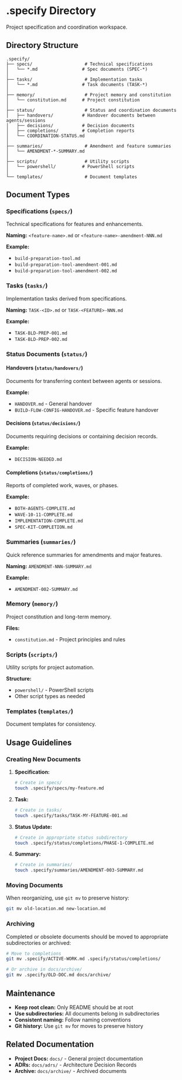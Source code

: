 # .specify Directory

Project specification and coordination workspace.

## Directory Structure

```
.specify/
├── specs/                    # Technical specifications
│   └── *.md                 # Spec documents (SPEC-*)
│
├── tasks/                    # Implementation tasks
│   └── *.md                 # Task documents (TASK-*)
│
├── memory/                   # Project memory and constitution
│   └── constitution.md      # Project constitution
│
├── status/                   # Status and coordination documents
│   ├── handovers/           # Handover documents between agents/sessions
│   ├── decisions/           # Decision documents
│   ├── completions/         # Completion reports
│   └── COORDINATION-STATUS.md
│
├── summaries/                # Amendment and feature summaries
│   └── AMENDMENT-*-SUMMARY.md
│
├── scripts/                  # Utility scripts
│   └── powershell/          # PowerShell scripts
│
└── templates/                # Document templates
```

## Document Types

### Specifications (`specs/`)
Technical specifications for features and enhancements.

**Naming:** `<feature-name>.md` or `<feature-name>-amendment-NNN.md`

**Example:**
- `build-preparation-tool.md`
- `build-preparation-tool-amendment-001.md`
- `build-preparation-tool-amendment-002.md`

### Tasks (`tasks/`)
Implementation tasks derived from specifications.

**Naming:** `TASK-<ID>.md` or `TASK-<FEATURE>-NNN.md`

**Example:**
- `TASK-BLD-PREP-001.md`
- `TASK-BLD-PREP-002.md`

### Status Documents (`status/`)

#### Handovers (`status/handovers/`)
Documents for transferring context between agents or sessions.

**Example:**
- `HANDOVER.md` - General handover
- `BUILD-FLOW-CONFIG-HANDOVER.md` - Specific feature handover

#### Decisions (`status/decisions/`)
Documents requiring decisions or containing decision records.

**Example:**
- `DECISION-NEEDED.md`

#### Completions (`status/completions/`)
Reports of completed work, waves, or phases.

**Example:**
- `BOTH-AGENTS-COMPLETE.md`
- `WAVE-10-11-COMPLETE.md`
- `IMPLEMENTATION-COMPLETE.md`
- `SPEC-KIT-COMPLETION.md`

### Summaries (`summaries/`)
Quick reference summaries for amendments and major features.

**Naming:** `AMENDMENT-NNN-SUMMARY.md`

**Example:**
- `AMENDMENT-002-SUMMARY.md`

### Memory (`memory/`)
Project constitution and long-term memory.

**Files:**
- `constitution.md` - Project principles and rules

### Scripts (`scripts/`)
Utility scripts for project automation.

**Structure:**
- `powershell/` - PowerShell scripts
- Other script types as needed

### Templates (`templates/`)
Document templates for consistency.

## Usage Guidelines

### Creating New Documents

1. **Specification:**
   ```bash
   # Create in specs/
   touch .specify/specs/my-feature.md
   ```

2. **Task:**
   ```bash
   # Create in tasks/
   touch .specify/tasks/TASK-MY-FEATURE-001.md
   ```

3. **Status Update:**
   ```bash
   # Create in appropriate status subdirectory
   touch .specify/status/completions/PHASE-1-COMPLETE.md
   ```

4. **Summary:**
   ```bash
   # Create in summaries/
   touch .specify/summaries/AMENDMENT-003-SUMMARY.md
   ```

### Moving Documents

When reorganizing, use `git mv` to preserve history:

```bash
git mv old-location.md new-location.md
```

### Archiving

Completed or obsolete documents should be moved to appropriate subdirectories or archived:

```bash
# Move to completions
git mv .specify/ACTIVE-WORK.md .specify/status/completions/

# Or archive in docs/archive/
git mv .specify/OLD-DOC.md docs/archive/
```

## Maintenance

- **Keep root clean:** Only README should be at root
- **Use subdirectories:** All documents belong in subdirectories
- **Consistent naming:** Follow naming conventions
- **Git history:** Use `git mv` for moves to preserve history

## Related Documentation

- **Project Docs:** `docs/` - General project documentation
- **ADRs:** `docs/adrs/` - Architecture Decision Records
- **Archive:** `docs/archive/` - Archived documents
